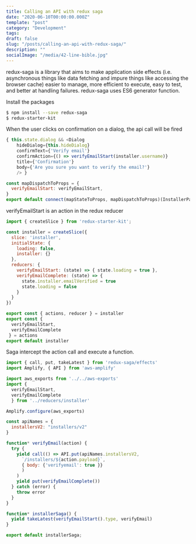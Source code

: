 ```yaml
---
title: Calling an API with redux saga
date: "2020-06-10T00:00:00.000Z"
template: "post"
category: "Development"
tags:
draft: false
slug: "/posts/calling-an-api-with-redux-saga/"
description: ""
socialImage: "/media/42-line-bible.jpg"
---
```



redux-saga is a library that aims to make application side effects \(i.e. asynchronous things like data fetching and impure things like accessing the browser cache\) easier to manage, more efficient to execute, easy to test, and better at handling failures. redux-saga uses ES6 generator function.

Install the packages

```bash
$ npm install --save redux-saga
$ redux-starter-kit
```

When the user clicks on confirmation on a dialog, the api call will be fired

```javascript
{ this.state.dialog && <Dialog
    hideDialog={this.hideDialog}
    confirmText={'Verify email'}
    confirmAction={() => verifyEmailStart(installer.username)}
    title={'Confirmation'}
    body={'Are you sure you want to verify the email?'}
    /> }

const mapDispatchToProps = {
  verifyEmailStart: verifyEmailStart,
}
export default connect(mapStateToProps, mapDispatchToProps)(InstallerPage)
```

verifyEmailStart is an action in the redux reducer

```javascript
import { createSlice } from 'redux-starter-kit';

const installer = createSlice({
  slice: 'installer',
  initialState: {
    loading: false,
    installer: {}
  },
  reducers: {
    verifyEmailStart: (state) => { state.loading = true },
    verifyEmailComplete: (state) => {
      state.installer.emailVerified = true
      state.loading = false
    }
  }
})

export const { actions, reducer } = installer
export const {
  verifyEmailStart,
  verifyEmailComplete
 } = actions
export default installer
```

Saga intercept the action call and execute a function.

```javascript
import { call, put, takeLatest } from 'redux-saga/effects'
import Amplify, { API } from 'aws-amplify'

import aws_exports from '../../aws-exports'
import {
  verifyEmailStart,
  verifyEmailComplete
  } from '../reducers/installer'

Amplify.configure(aws_exports)

const apiNames = {
  installersV2: "installers/v2"
}

function* verifyEmail(action) {
  try {
    yield call(() => API.put(apiNames.installersV2,
      `/installers/${action.payload}`,
      { body: {'verifyemail': true }}
      )
    )
    yield put(verifyEmailComplete())
  } catch (error) {
    throw error
  }
}

function* installerSaga() {
  yield takeLatest(verifyEmailStart().type, verifyEmail)
}

export default installerSaga;
```

